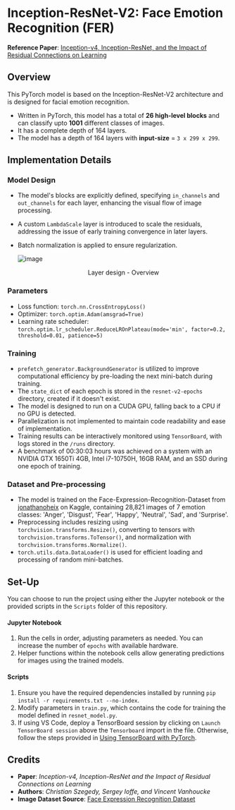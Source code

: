 # Inception-ResNet-V2: Face Emotion Recognition (FER)

**Reference Paper**: [Inception-v4, Inception-ResNet, and the Impact of Residual Connections on Learning](https://arxiv.org/pdf/1602.07261v1.pdf)

## Overview

This PyTorch model is based on the Inception-ResNet-V2 architecture and is designed for facial emotion recognition. 
- Written in PyTorch, this model has a total of **26 high-level blocks** and can classify upto **1001** different classes of images. 
- It has a complete depth of 164 layers.
- The model has a depth of 164 layers with **input-size** = `3 x 299 x 299`.

## Implementation Details

### Model Design

- The model's blocks are explicitly defined, specifying `in_channels` and `out_channels` for each layer, enhancing the visual flow of image processing.
- A custom `LambdaScale` layer is introduced to scale the residuals, addressing the issue of early training convergence in later layers.
- Batch normalization is applied to ensure regularization.

  ![image](https://user-images.githubusercontent.com/70141886/161433653-8d46d38e-39ab-4bc0-b335-ef374b45b469.png)
  <p align=center> Layer design - Overview </p>
  
### Parameters

- Loss function: `torch.nn.CrossEntropyLoss()`
- Optimizer: `torch.optim.Adam(amsgrad=True)`
- Learning rate scheduler: `torch.optim.lr_scheduler.ReduceLROnPlateau(mode='min', factor=0.2, threshold=0.01, patience=5)`

### Training

- `prefetch_generator.BackgroundGenerator` is utilized to improve computational efficiency by pre-loading the next mini-batch during training.
- The `state_dict` of each epoch is stored in the `resnet-v2-epochs` directory, created if it doesn't exist.
- The model is designed to run on a CUDA GPU, falling back to a CPU if no GPU is detected.
- Parallelization is not implemented to maintain code readability and ease of implementation.
- Training results can be interactively monitored using `TensorBoard`, with logs stored in the `/runs` directory.
- A benchmark of 00:30:03 hours was achieved on a system with an NVIDIA GTX 1650Ti 4GB, Intel i7-10750H, 16GB RAM, and an SSD during one epoch of training.

### Dataset and Pre-processing

- The model is trained on the Face-Expression-Recognition-Dataset from [jonathanoheix](https://www.kaggle.com/jonathanoheix) on Kaggle, containing 28,821 images of 7 emotion classes: 'Anger', 'Disgust', 'Fear', 'Happy', 'Neutral', 'Sad', and 'Surprise'.
- Preprocessing includes resizing using `torchvision.transforms.Resize()`, converting to tensors with `torchvision.transforms.ToTensor()`, and normalization with `torchvision.transforms.Normalize()`.
- `torch.utils.data.DataLoader()` is used for efficient loading and processing of random mini-batches.

## Set-Up

You can choose to run the project using either the Jupyter notebook or the provided scripts in the `Scripts` folder of this repository.

#### Jupyter Notebook

1. Run the cells in order, adjusting parameters as needed. You can increase the number of `epochs` with available hardware.
2. Helper functions within the notebook cells allow generating predictions for images using the trained models.

#### Scripts

1. Ensure you have the required dependencies installed by running `pip install -r requirements.txt --no-index`.
2. Modify parameters in `train.py`, which contains the code for training the model defined in `resnet_model.py`.
3. If using VS Code, deploy a TensorBoard session by clicking on `Launch TensorBoard session` above the `Tensorboard` import in the file. Otherwise, follow the steps provided in [Using TensorBoard with PyTorch](https://pytorch.org/tutorials/recipes/recipes/tensorboard_with_pytorch.html).

## Credits

- **Paper**: *Inception-v4, Inception-ResNet and the Impact of Residual Connections on Learning*
- **Authors**: *Christian Szegedy, Sergey Ioffe, and Vincent Vanhoucke*
- **Image Dataset Source**: [Face Expression Recognition Dataset](https://www.kaggle.com/jonathanoheix/face-expression-recognition-dataset)
